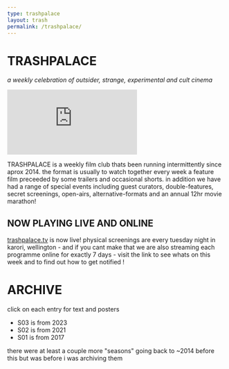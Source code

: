 ```yaml
---
type: trashpalace
layout: trash
permalink: /trashpalace/
---
```


# TRASHPALACE

_a weekly celebration of outsider, strange, experimental and cult cinema_

<div class="video-box" id="ratio43"><iframe  id="video-box" src="https://player.vimeo.com/video/186131103?title=0&byline=0&portrait=0" frameborder="0" webkitallowfullscreen mozallowfullscreen allowfullscreen></iframe></div>

TRASHPALACE is a weekly film club thats been running intermittently since aprox 2014. the format is usually to watch together every week a feature film preceeded by some trailers and occasional shorts. in addition we have had a range of special events including guest curators, double-features, secret screenings, open-airs, alternative-formats and an annual 12hr movie marathon! 

## __NOW PLAYING LIVE AND ONLINE__

[trashpalace.tv](https://trashpalace.tv) is now live! physical screenings are every tuesday night in karori, wellington - and if you cant make that we are also streaming each programme online for exactly 7 days - visit the link to see whats on this week and to find out how to get notified !

# ARCHIVE

click on each entry for text and posters

- S03 is from 2023
- S02 is from 2021
- S01 is from 2017

there were at least a couple more "seasons" going back to ~2014 before this but was before i was archiving them

